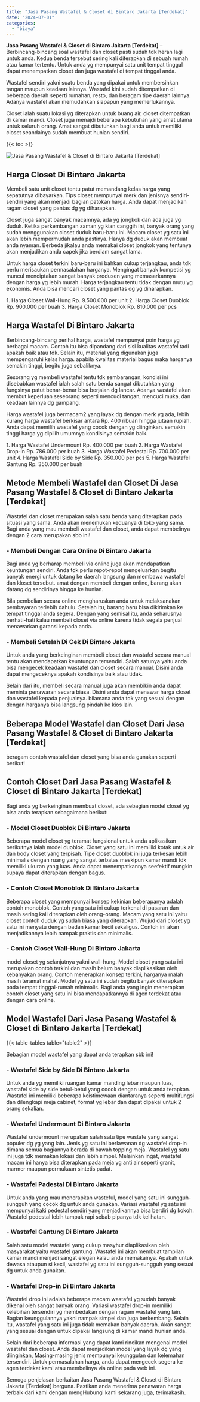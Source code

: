 ```yaml
---
title: "Jasa Pasang Wastafel & Closet di Bintaro Jakarta [Terdekat]"
date: "2024-07-01"
categories: 
  - "biaya"
---
```


**Jasa Pasang Wastafel & Closet di Bintaro Jakarta \[Terdekat\]** – Berbincang-bincang soal wastafel dan closet pasti sudah tdk heran lagi untuk anda. Kedua benda tersebut sering kali diterapkan di sebuah rumah atau kamar tertentu. Untuk anda yg mempunyai satu unit tempat tinggal dapat menempatkan closet dan juga wastafel di tempat tinggal anda.

Wastafel sendiri yakni suatu benda yang dipakai untuk membersihkan tangan maupun keadaan lainnya. Wastafel kini sudah ditempatkan di beberapa daerah seperti rumahan, resto, dan beragam tipe daerah lainnya. Adanya wastafel akan memudahkan siapapun yang memerlukannya.

Closet ialah suatu lokasi yg diterapkan untuk buang air, closet ditempatkan di kamar mandi. Closet juga menajdi beberapa kebutuhan yang amat utama untuk seluruh orang. Amat sangat dibutuhkan bagi anda untuk memiliki closet seandainya sudah membuat hunian sendiri.

{{< toc >}}

![Jasa Pasang Wastafel & Closet di Bintaro Jakarta [Terdekat]](/images/wastafel-closet-murah41.png)

## Harga Closet Di Bintaro Jakarta

Membeli satu unit closet tentu patut memandang kelas harga yang sepatutnya dibayarkan. Tips closet mempunyai merk dan jenisnya sendiri-sendiri yang akan menjadi bagian patokan harga. Anda dapat menjadikan ragam closet yang pantas dg yg diharapkan.

Closet juga sangat banyak macamnya, ada yg jongkok dan ada juga yg duduk. Ketika perkembangan zaman yg kian canggih ini, banyak orang yang sudah menggunakan closet duduk baru-baru ini. Macam closet yg satu ini akan lebih mempermudah anda pastinya. Hanya dg duduk akan membuat anda nyaman. Berbeda jikalau anda memakai closet jongkok yang tentunya akan menjadikan anda capek jika berdiam sangat lama.

Untuk harga closet terkini baru-baru ini bahkan cukup terjangkau, anda tdk perlu merisaukan permasalahan harganya. Mengingat banyak kompetisi yg muncul menciptakan sangat banyak produsen yang memasarkannya dengan harga yg lebih murah. Harga terjangkau tentu tidak dengan mutu yg ekonomis. Anda bisa mencari closet yang pantas dg yg diharapkan.

1\. Harga Closet Wall-Hung Rp. 9.500.000 per unit 2. Harga Closet Duoblok Rp. 900.000 per buah 3. Harga Closet Monoblok Rp. 810.000 per pcs

## Harga Wastafel Di Bintaro Jakarta

Berbincang-bincang perihal harga, wastafel mempunyai poin harga yg berbagai macam. Contoh itu bisa dipandang dari sisi kualitas wastafel tadi apakah baik atau tdk. Selain itu, material yang digunakan juga mempengaruhi kelas harga. apabila kwalitas material bagus maka harganya semakin tinggi, begitu juga sebaliknya.

Sesorang yg membeli wastafel tentu tdk sembarangan, kondisi ini disebabkan wastafel ialah salah satu benda sangat dibutuhkan yang fungsinya patut benar-benar bisa berjalan dg lancar. Adanya wastafel akan membut keperluan seseorang seperti mencuci tangan, mencuci muka, dan keadaan lainnya dg gampang.

Harga wastafel juga bermacam2 yang layak dg dengan merk yg ada, lebih kurang harga wastafel berkisar antara Rp. 400 ribuan hingga jutaan rupiah. Anda dapat memilih wastafel yang cocok dengan yg diinginkan. semakin tinggi harga yg dipilih umumnya kondisinya semakin baik.

1\. Harga Wastafel Undermount Rp. 400.000 per buah 2. Harga Wastafel Drop-in Rp. 786.000 per buah 3. Harga Wastafel Pedestal Rp. 700.000 per unit 4. Harga Wastafel Side by Side Rp. 350.000 per pcs 5. Harga Wastafel Gantung Rp. 350.000 per buah

## Metode Membeli Wastafel dan Closet Di Jasa Pasang Wastafel & Closet di Bintaro Jakarta \[Terdekat\]

Wastafel dan closet merupakan salah satu benda yang diterapkan pada situasi yang sama. Anda akan menemukan keduanya di toko yang sama. Bagi anda yang mau membeli wastafel dan closet, anda dapat membelinya dengan 2 cara merupakan sbb ini!

### \- Membeli Dengan Cara Online Di Bintaro Jakarta

Bagi anda yg berharap membeli via online juga akan mendapatkan keuntungan sendiri. Anda tdk perlu repot-repot mengeluarkan begitu banyak energi untuk datang ke daerah langsung dan membawa wastafel dan kloset tersebut. amat dengan membeli dengan online, barang akan datang dg sendirinya hingga ke hunian.

Bila pembelian secara online mengharuskan anda untuk melaksanakan pembayaran terlebih dahulu. Setelah itu, barang baru bisa dikirimkan ke tempat tinggal anda segera. Dengan yang semisal itu, anda seharusnya berhati-hati kalau membeli closet via online karena tidak segala penjual menawarkan garansi kepada anda.

### \- Membeli Setelah Di Cek Di Bintaro Jakarta

Untuk anda yang berkeinginan membeli closet dan wastafel secara manual tentu akan mendapatkan keuntungan tersendiri. Salah satunya yaitu anda bisa mengecek keadaan wastafel dan closet secara manual. Disini anda dapat mengeceknya apakah kondisinya baik atau tidak.

Selain dari itu, membeli secara manual juga akan membikin anda dapat meminta penawaran secara biasa. Disini anda dapat menawar harga closet dan wastafel kepada penjualnya. bilamana anda tdk yang sesuai dengan dengan harganya bisa langsung pindah ke kios lain.

## Beberapa Model Wastafel dan Closet Dari Jasa Pasang Wastafel & Closet di Bintaro Jakarta \[Terdekat\]

beragam contoh wastafel dan closet yang bisa anda gunakan seperti berikut!

## Contoh Closet Dari Jasa Pasang Wastafel & Closet di Bintaro Jakarta \[Terdekat\]

Bagi anda yg berkeinginan membuat closet, ada sebagian model closet yg bisa anda terapkan sebagaimana berikut:

### \- Model Closet Duoblok Di Bintaro Jakarta

Beberapa model closet yg teramat fungsional untuk anda aplikasikan berikutnya ialah model duoblok. Closet yang satu ini memiliki kotak untuk air dan body closet yang terpisah. Tipe closet duoblok ini juga terkesan lebih minimalis dengan ruang yang sangat terbatas meskipun kamar mandi tdk memiliki ukuran yang luas. Anda dapat menempatkannya seefektif mungkin supaya dapat diterapkan dengan bagus.

### \- Contoh Closet Monoblok Di Bintaro Jakarta

Beberapa closet yang mempunyai konsep kekinian beberapanya adalah contoh monoblok. Contoh yang satu ini cukup terkenal di pasaran dan masih sering kali diterapkan oleh orang-orang. Macam yang satu ini yaitu closet contoh duduk yg sudah biasa yang diterapkan. Wujud dari closet yg satu ini menyatu dengan badan kamar kecil sekaligus. Contoh ini akan menjadikannya lebih nampak praktis dan minimalis.

### \- Contoh Closet Wall-Hung Di Bintaro Jakarta

model closet yg selanjutnya yakni wall-hung. Model closet yang satu ini merupakan contoh terkini dan masih belum banyak diaplikasikan oleh kebanyakan orang. Contoh menerapkan konsep terkini, harganya malah masih teramat mahal. Model yg satu ini sudah begitu banyak diterapkan pada tempat tinggal-rumah minimalis. Bagi anda yang ingin menerapkan contoh closet yang satu ini bisa mendapatkannya di agen terdekat atau dengan cara online.

## Model Wastafel Dari Jasa Pasang Wastafel & Closet di Bintaro Jakarta \[Terdekat\]

{{< table-tables table="table2" >}}

Sebagian model wastafel yang dapat anda terapkan sbb ini!

### \- Wastafel Side by Side Di Bintaro Jakarta

Untuk anda yg memiliki ruangan kamar manding lebar maupun luas, wastafel side by side betul-betul yang cocok dengan untuk anda terapkan. Wastafel ini memiliki beberapa keistimewaan diantaranya seperti multifungsi dan dilengkapi meja cabinet, format yg lebar dan dapat dipakai untuk 2 orang sekalian.

### \- Wastafel Undermount Di Bintaro Jakarta

Wastafel undermount merupakan salah satu tipe wastafe yang sangat populer dg yg yang lain. Jenis yg satu ini berlawanan dg wastafel drop-in dimana semua bagiannya berada di bawah topping meja. Wastafel yg satu ini juga tdk memakan lokasi dan lebih simpel. Melainkan ingat, wastafel macam ini hanya bisa diterapkan pada meja yg anti air seperti granit, marmer maupun permukaan sintetis padat.

### \- Wastafel Padestal Di Bintaro Jakarta

Untuk anda yang mau menerapkan wasteful, model yang satu ini sungguh-sungguh yang cocok dg untuk anda gunakan. Variasi wastafel yg satu ini mempunyai kaki pedestal sendiri yang menjadikannya bisa berdiri dg kokoh. Wastafel pedestal lebih tampak rapi sebab pipanya tdk kelihatan.

### \- Wastafel Gantung Di Bintaro Jakarta

Salah satu model wastafel yang cukup masyhur diaplikasikan oleh masyarakat yaitu wastafel gantung. Wastafel ini akan membuat tampilan kamar mandi menjadi sangat elegan kalau anda memakainya. Apakah untuk dewasa ataupun si kecil, wastafel yg satu ini sungguh-sungguh yang sesuai dg untuk anda gunakan.

### \- Wastafel Drop-in Di Bintaro Jakarta

Wastafel drop ini adalah beberapa macam wastafel yg sudah banyak dikenal oleh sangat banyak orang. Variasi wastafel drop-in memiliki kelebihan tersendiri yg membedakan dengan ragam wastafel yang lain. Bagian keunggulannya yakni nampak simpel dan juga berkembang. Selain itu, wastafel yang satu ini juga tidak memakan banyak daerah. Akan sangat yang sesuai dengan untuk dipakai langsung di kamar mandi hunian anda.

Selain dari beberapa informasi yang dapat kami rincikan mengenai model wastafel dan closet. Anda dapat menjadikan model yang layak dg yang diinginkan, Masing-masing jenis mempunyai keunggulan dan kelemahan tersendiri. Untuk permasalahan harga, anda dapat mengecek segera ke agen terdekat kami atau membelinya via online pada web ini.

Semoga penjelasan berkaitan Jasa Pasang Wastafel & Closet di Bintaro Jakarta \[Terdekat\] berguna. Pastikan anda menerima penawaran harga terbaik dari kami dengan mengHubungi kami sekarang juga, terimakasih.
